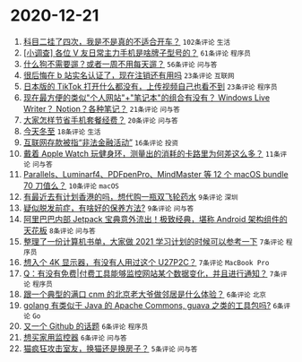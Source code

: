 # 2020-12-21

1. [科目二挂了四次，我是不是真的不适合开车？](https://www.v2ex.com/t/737384) ``102条评论`` ``生活``
1. [[小调查] 各位 V 友日常主力手机是啥牌子型号的？](https://www.v2ex.com/t/737385) ``61条评论`` ``程序员``
1. [什么狗不需要遛？或者一周不用每天遛？](https://www.v2ex.com/t/737359) ``56条评论`` ``问与答``
1. [很后悔在 b 站实名认证了，现在注销还有用吗](https://www.v2ex.com/t/737422) ``23条评论`` ``互联网``
1. [日本版的 TikTok 打开什么都没有，上传视频自己也看不到](https://www.v2ex.com/t/737394) ``23条评论`` ``程序员``
1. [现在最方便的类似"个人网站"+"笔记本"的组合有没有？ Windows Live Writer？ Notion？各种笔记？](https://www.v2ex.com/t/737328) ``21条评论`` ``问与答``
1. [大家怎样节省手机套餐经费？](https://www.v2ex.com/t/737388) ``20条评论`` ``问与答``
1. [今天冬至](https://www.v2ex.com/t/737408) ``18条评论`` ``生活``
1. [互联网存款被指“非法金融活动”](https://www.v2ex.com/t/737351) ``16条评论`` ``投资``
1. [戴着 Apple Watch 玩健身环，测量出的消耗的卡路里为何差这么多？](https://www.v2ex.com/t/737354) ``11条评论`` ``问与答``
1. [Parallels、Luminarf4、PDFpenPro、MindMaster 等 12 个 macOS bundle 70 刀值么？](https://www.v2ex.com/t/737393) ``10条评论`` ``macOS``
1. [有最近去有计划香港的吗，想代购一瓶双飞轮药水](https://www.v2ex.com/t/737397) ``9条评论`` ``深圳``
1. [疑似脱发前症，有啥好的保养方法?](https://www.v2ex.com/t/737366) ``9条评论`` ``问与答``
1. [阿里巴巴内部 Jetpack 宝典意外流出！极致经典，堪称 Android 架构组件的天花板](https://www.v2ex.com/t/737431) ``8条评论`` ``问与答``
1. [整理了一份计算机书单，大家做 2021 学习计划的时候可以参考一下](https://www.v2ex.com/t/737361) ``7条评论`` ``程序员``
1. [想入个 4K 显示器，有没有人用过这个 U27P2C？](https://www.v2ex.com/t/737360) ``7条评论`` ``MacBook Pro``
1. [Q：有没有免费|付费工具能够监控网站某个数据变化，并且进行通知？](https://www.v2ex.com/t/737343) ``7条评论`` ``程序员``
1. [跟一个典型的满口 cnm 的北京老大爷做邻居是什么体验？](https://www.v2ex.com/t/737429) ``6条评论`` ``北京``
1. [golang 有类似于 Java 的 Apache Commons, guava 之类的工具包吗?](https://www.v2ex.com/t/737416) ``6条评论`` ``Go``
1. [又一个 Github 的话题](https://www.v2ex.com/t/737389) ``6条评论`` ``程序员``
1. [想买家用监控器](https://www.v2ex.com/t/737340) ``6条评论`` ``问与答``
1. [猫疯狂攻击室友，换猫还是换房子？](https://www.v2ex.com/t/737423) ``5条评论`` ``问与答``
